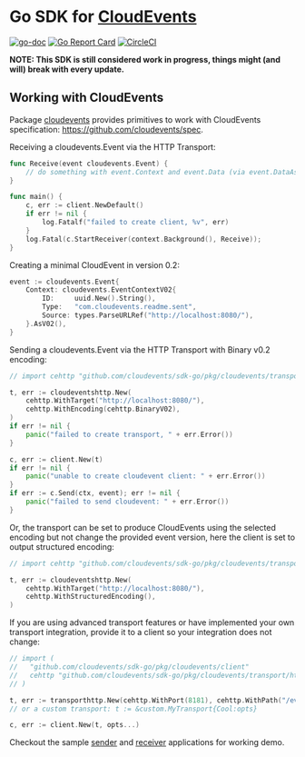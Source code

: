 # Go SDK for [CloudEvents](https://github.com/cloudevents/spec)

[![go-doc](https://godoc.org/github.com/cloudevents/sdk-go?status.svg)](https://godoc.org/github.com/cloudevents/sdk-go)
[![Go Report Card](https://goreportcard.com/badge/github.com/cloudevents/sdk-go)](https://goreportcard.com/report/github.com/cloudevents/sdk-go)
[![CircleCI](https://circleci.com/gh/cloudevents/sdk-go.svg?style=svg)](https://circleci.com/gh/cloudevents/sdk-go)

**NOTE: This SDK is still considered work in progress, things might (and will)
break with every update.**

## Working with CloudEvents

Package [cloudevents](./pkg/cloudevents) provides primitives to work with
CloudEvents specification: https://github.com/cloudevents/spec.

Receiving a cloudevents.Event via the HTTP Transport:

```go
func Receive(event cloudevents.Event) {
	// do something with event.Context and event.Data (via event.DataAs(foo)
}

func main() {
	c, err := client.NewDefault()
	if err != nil {
		log.Fatalf("failed to create client, %v", err)
	}
	log.Fatal(c.StartReceiver(context.Background(), Receive));
}
```

Creating a minimal CloudEvent in version 0.2:

```go
event := cloudevents.Event{
	Context: cloudevents.EventContextV02{
		ID:     uuid.New().String(),
		Type:   "com.cloudevents.readme.sent",
		Source: types.ParseURLRef("http://localhost:8080/"),
	}.AsV02(),
}
```

Sending a cloudevents.Event via the HTTP Transport with Binary v0.2 encoding:

```go
// import cehttp "github.com/cloudevents/sdk-go/pkg/cloudevents/transport/http"

t, err := cloudeventshttp.New(
	cehttp.WithTarget("http://localhost:8080/"),
	cehttp.WithEncoding(cehttp.BinaryV02),
)
if err != nil {
	panic("failed to create transport, " + err.Error())
}

c, err := client.New(t)
if err != nil {
	panic("unable to create cloudevent client: " + err.Error())
}
if err := c.Send(ctx, event); err != nil {
	panic("failed to send cloudevent: " + err.Error())
}
```

Or, the transport can be set to produce CloudEvents using the selected encoding
but not change the provided event version, here the client is set to output
structured encoding:

```go
// import cehttp "github.com/cloudevents/sdk-go/pkg/cloudevents/transport/http"

t, err := cloudeventshttp.New(
	cehttp.WithTarget("http://localhost:8080/"),
	cehttp.WithStructuredEncoding(),
)
```

If you are using advanced transport features or have implemented your own
transport integration, provide it to a client so your integration does not
change:

```go
// import (
//   "github.com/cloudevents/sdk-go/pkg/cloudevents/client"
//   cehttp "github.com/cloudevents/sdk-go/pkg/cloudevents/transport/http"
// )

t, err := transporthttp.New(cehttp.WithPort(8181), cehttp.WithPath("/events/"))
// or a custom transport: t := &custom.MyTransport{Cool:opts}

c, err := client.New(t, opts...)
```

Checkout the sample [sender](./cmd/samples/http/sender) and
[receiver](./cmd/samples/http/receiver) applications for working demo.
